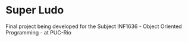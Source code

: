 # Super Ludo
Final project being developed for the Subject INF1636 - Object Oriented Programming - at PUC-Rio
